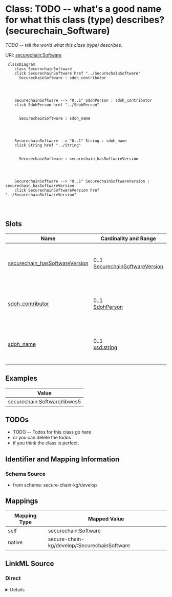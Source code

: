 

# Class: TODO -- what's a good name for what this class (type) describes? (securechain_Software)


_TODO -- tell the world what this class (type) describes._





URI: [securechain:Software](https://w3id.org/secure-chain/Software)






```mermaid
 classDiagram
    class SecurechainSoftware
    click SecurechainSoftware href "../SecurechainSoftware"
      SecurechainSoftware : sdoh_contributor
        
          
    
    
    SecurechainSoftware --> "0..1" SdohPerson : sdoh_contributor
    click SdohPerson href "../SdohPerson"

        
      SecurechainSoftware : sdoh_name
        
          
    
    
    SecurechainSoftware --> "0..1" String : sdoh_name
    click String href "../String"

        
      SecurechainSoftware : securechain_hasSoftwareVersion
        
          
    
    
    SecurechainSoftware --> "0..1" SecurechainSoftwareVersion : securechain_hasSoftwareVersion
    click SecurechainSoftwareVersion href "../SecurechainSoftwareVersion"

        
      
```




<!-- no inheritance hierarchy -->


## Slots

| Name | Cardinality and Range | Description | Inheritance |
| ---  | --- | --- | --- |
| [securechain_hasSoftwareVersion](../slots/securechain_hasSoftwareVersion.md) | 0..1 <br/> [SecurechainSoftwareVersion](../classes/SecurechainSoftwareVersion.md) | TODO -- tell the world what this slot (predicate) describes | direct |
| [sdoh_contributor](../slots/sdoh_contributor.md) | 0..1 <br/> [SdohPerson](../classes/SdohPerson.md) | TODO -- tell the world what this slot (predicate) describes | direct |
| [sdoh_name](../slots/sdoh_name.md) | 0..1 <br/> [xsd:string](http://www.w3.org/2001/XMLSchema#string) | TODO -- tell the world what this slot (predicate) describes | direct |










## Examples

| Value |
| --- |
| securechain:Software/libwcs5 |

## TODOs

* TODO -- Todos for this class go here
* or you can delete the todos
* if you think the class is perfect.

## Identifier and Mapping Information







### Schema Source


* from schema: secure-chain-kg/develop




## Mappings

| Mapping Type | Mapped Value |
| ---  | ---  |
| self | securechain:Software |
| native | secure-chain-kg/develop/:SecurechainSoftware |







## LinkML Source

<!-- TODO: investigate https://stackoverflow.com/questions/37606292/how-to-create-tabbed-code-blocks-in-mkdocs-or-sphinx -->

### Direct

<details>
```yaml
name: securechain_Software
description: TODO -- tell the world what this class (type) describes.
title: TODO -- what's a good name for what this class (type) describes?
todos:
- TODO -- Todos for this class go here
- or you can delete the todos
- if you think the class is perfect.
notes:
- There are 34469 instances of this class.
examples:
- value: securechain:Software/libwcs5
from_schema: secure-chain-kg/develop
slots:
- securechain_hasSoftwareVersion
- sdoh_contributor
- sdoh_name
class_uri: securechain:Software

```
</details>

### Induced

<details>
```yaml
name: securechain_Software
description: TODO -- tell the world what this class (type) describes.
title: TODO -- what's a good name for what this class (type) describes?
todos:
- TODO -- Todos for this class go here
- or you can delete the todos
- if you think the class is perfect.
notes:
- There are 34469 instances of this class.
examples:
- value: securechain:Software/libwcs5
from_schema: secure-chain-kg/develop
attributes:
  securechain_hasSoftwareVersion:
    name: securechain_hasSoftwareVersion
    description: TODO -- tell the world what this slot (predicate) describes.
    todos:
    - TODO -- Todos for this slot go here
    - or you can delete the todos
    - if you think the class is perfect.
    comments:
    - 164001 occurrences with subject type securechain_Software and object type securechain_SoftwareVersion.
    examples:
    - value: securechain:Software/platform_system_core securechain:hasSoftwareVersion
        securechain:SoftwareVersion/platform_system_core#android-wear-o-preview-4
    from_schema: secure-chain-kg/develop
    rank: 1000
    slot_uri: securechain:hasSoftwareVersion
    alias: securechain_hasSoftwareVersion
    owner: securechain_Software
    domain_of:
    - securechain_Software
    range: securechain_SoftwareVersion
  sdoh_contributor:
    name: sdoh_contributor
    description: TODO -- tell the world what this slot (predicate) describes.
    todos:
    - TODO -- Todos for this slot go here
    - or you can delete the todos
    - if you think the class is perfect.
    comments:
    - 33048 occurrences with subject type securechain_Software and object type sdoh_Person.
    - 3668 occurrences on untyped entities with type sdoh_Person.
    examples:
    - value: securechain:Software/filesystem sdoh:contributor schema:Person/nightlark
    from_schema: secure-chain-kg/develop
    rank: 1000
    slot_uri: sdoh:contributor
    alias: sdoh_contributor
    owner: securechain_Software
    domain_of:
    - securechain_Software
    range: sdoh_Person
  sdoh_name:
    name: sdoh_name
    description: TODO -- tell the world what this slot (predicate) describes.
    todos:
    - TODO -- Todos for this slot go here
    - or you can delete the todos
    - if you think the class is perfect.
    comments:
    - 53378 occurrences with subject type securechain_Hardware and object type string.
    - 22002 occurrences with subject type sdoh_Organization and object type string.
    - 34469 occurrences with subject type securechain_Software and object type string.
    - 20 occurrences with subject type sdoh_CreativeWork and object type string.
    examples:
    - value: securechain:Hardware/field_programmable_gate_array_programmable_acceleration_card_n3000
        sdoh:name field_programmable_gate_array_programmable_acceleration_card_n3000
    - value: schema:Organization/social_microblogging_pro_project sdoh:name social_microblogging_pro_project
    - value: securechain:Software/libcupscgi1 sdoh:name libcupscgi1
    - value: securechain:License/unlicense sdoh:name This is free and unencumbered
        software released into the public domain.
    from_schema: secure-chain-kg/develop
    rank: 1000
    slot_uri: sdoh:name
    alias: sdoh_name
    owner: securechain_Software
    domain_of:
    - securechain_Hardware
    - securechain_Software
    - sdoh_CreativeWork
    - sdoh_Organization
    range: string
class_uri: securechain:Software

```
</details>
